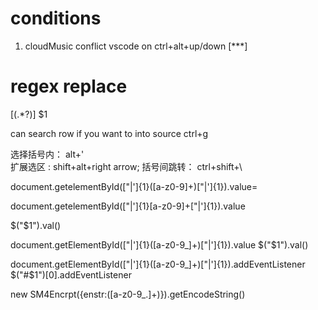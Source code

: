 # conditions

1. cloudMusic conflict vscode  on ctrl+alt+up/down  [***] 


# regex replace   
\[(.*?)\]
$1


 can search row if you want to into source  ctrl+g


 选择括号内： alt+'  
 扩展选区 : shift+alt+right arrow;
 括号间跳转：  ctrl+shift+\










document.getelementById\(["|']{1}([a-z0-9]+)["|']{1}\).value=




document.getelementById\(["|']{1}[a-z0-9]+["|']{1}\).value


$("$1").val()






document.getElementById\(["|']{1}([a-z0-9_]+)["|']{1}\).value
$("$1").val()




document.getElementById\(["|']{1}([a-z0-9_]+)["|']{1}\).addEventListener
$("#$1")[0].addEventListener


new SM4Encrpt\(\{enstr:([a-z0-9_.]+)\}\)\.getEncodeString\(\)

